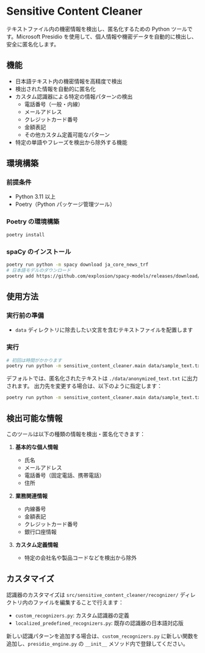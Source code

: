 # Sensitive Content Cleaner

テキストファイル内の機密情報を検出し、匿名化するための Python ツールです。Microsoft Presidio を使用して、個人情報や機密データを自動的に検出し、安全に匿名化します。

## 機能

- 日本語テキスト内の機密情報を高精度で検出
- 検出された情報を自動的に匿名化
- カスタム認識器による特定の情報パターンの検出
  - 電話番号（一般・内線）
  - メールアドレス
  - クレジットカード番号
  - 金額表記
  - その他カスタム定義可能なパターン
- 特定の単語やフレーズを検出から除外する機能

## 環境構築

### 前提条件

- Python 3.11 以上
- Poetry（Python パッケージ管理ツール）

### Poetry の環境構築

```bash
poetry install
```

### spaCy のインストール

```bash
poetry run python -m spacy download ja_core_news_trf
# 日本語モデルのダウンロード
poetry add https://github.com/explosion/spacy-models/releases/download/ja_core_news_sm-3.8.0/ja_core_news_sm-3.8.0.tar.gz
```

## 使用方法

### 実行前の準備

- `data` ディレクトリに除去したい文言を含むテキストファイルを配置します

### 実行

```bash
# 初回は時間がかかります
poetry run python -m sensitive_content_cleaner.main data/sample_text.txt
```

デフォルトでは、匿名化されたテキストは `./data/anonymized_text.txt` に出力されます。
出力先を変更する場合は、以下のように指定します：

```bash
poetry run python -m sensitive_content_cleaner.main data/sample_text.txt --output_path ./data/output.txt
```

## 検出可能な情報

このツールは以下の種類の情報を検出・匿名化できます：

1. **基本的な個人情報**

   - 氏名
   - メールアドレス
   - 電話番号（固定電話、携帯電話）
   - 住所

2. **業務関連情報**

   - 内線番号
   - 金額表記
   - クレジットカード番号
   - 銀行口座情報

3. **カスタム定義情報**
   - 特定の会社名や製品コードなどを検出から除外

## カスタマイズ

認識器のカスタマイズは `src/sensitive_content_cleaner/recognizer/` ディレクトリ内のファイルを編集することで行えます：

- `custom_recognizers.py`: カスタム認識器の定義
- `localized_predefined_recognizers.py`: 既存の認識器の日本語対応版

新しい認識パターンを追加する場合は、`custom_recognizers.py` に新しい関数を追加し、`presidio_engine.py` の `__init__` メソッド内で登録してください。
